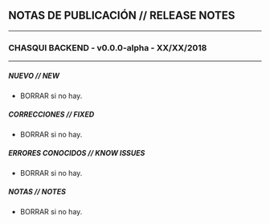 
## NOTAS DE PUBLICACIÓN // RELEASE NOTES
---
### CHASQUI BACKEND - v0.0.0-alpha - XX/XX/2018
---
##### NUEVO // NEW
* BORRAR si no hay.

##### CORRECCIONES // FIXED
* BORRAR si no hay.

##### ERRORES CONOCIDOS // KNOW ISSUES
* BORRAR si no hay.

##### NOTAS // NOTES
* BORRAR si no hay.
